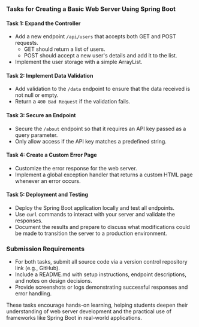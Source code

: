 ### Tasks for Creating a Basic Web Server Using Spring Boot

#### Task 1: Expand the Controller
- Add a new endpoint `/api/users` that accepts both GET and POST requests.
    - GET should return a list of users.
    - POST should accept a new user's details and add it to the list.
- Implement the user storage with a simple ArrayList.

#### Task 2: Implement Data Validation
- Add validation to the `/data` endpoint to ensure that the data received is not null or empty.
- Return a `400 Bad Request` if the validation fails.

#### Task 3: Secure an Endpoint
- Secure the `/about` endpoint so that it requires an API key passed as a query parameter.
- Only allow access if the API key matches a predefined string.

#### Task 4: Create a Custom Error Page
- Customize the error response for the web server.
- Implement a global exception handler that returns a custom HTML page whenever an error occurs.

#### Task 5: Deployment and Testing
- Deploy the Spring Boot application locally and test all endpoints.
- Use `curl` commands to interact with your server and validate the responses.
- Document the results and prepare to discuss what modifications could be made to transition the server to a production environment.

### Submission Requirements
- For both tasks, submit all source code via a version control repository link (e.g., GitHub).
- Include a README.md with setup instructions, endpoint descriptions, and notes on design decisions.
- Provide screenshots or logs demonstrating successful responses and error handling.

These tasks encourage hands-on learning, helping students deepen their understanding of web server development and the practical use of frameworks like Spring Boot in real-world applications.
